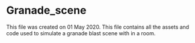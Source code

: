 # Granade_scene

This file was created on 01 May 2020.
This file contains all the assets and code used to simulate a granade blast scene with in a room.
